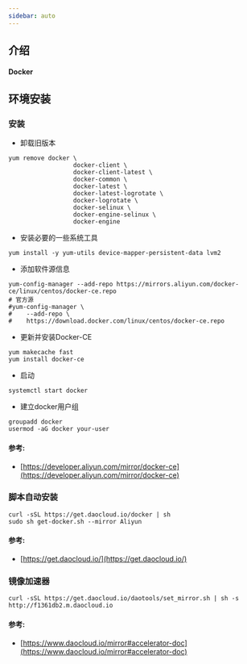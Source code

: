 ```yaml
---
sidebar: auto
---
```


## 介绍
#### Docker

## 环境安装
### 安装
- 卸载旧版本
```shell
yum remove docker \
                  docker-client \
                  docker-client-latest \
                  docker-common \
                  docker-latest \
                  docker-latest-logrotate \
                  docker-logrotate \
                  docker-selinux \
                  docker-engine-selinux \
                  docker-engine
```
- 安装必要的一些系统工具
```shell
yum install -y yum-utils device-mapper-persistent-data lvm2
```
- 添加软件源信息
```shell
yum-config-manager --add-repo https://mirrors.aliyun.com/docker-ce/linux/centos/docker-ce.repo
# 官方源  
#yum-config-manager \
#    --add-repo \
#    https://download.docker.com/linux/centos/docker-ce.repo
```
- 更新并安装Docker-CE
```shell
yum makecache fast
yum install docker-ce
```                 
- 启动
```shell
systemctl start docker
```
- 建立docker用户组
```shell
groupadd docker
usermod -aG docker your-user
```
#### 参考:
- [https://developer.aliyun.com/mirror/docker-ce](https://developer.aliyun.com/mirror/docker-ce)

### 脚本自动安装
```shell
curl -sSL https://get.daocloud.io/docker | sh
sudo sh get-docker.sh --mirror Aliyun
```
#### 参考:
- [https://get.daocloud.io/](https://get.daocloud.io/)

### 镜像加速器
```shell
curl -sSL https://get.daocloud.io/daotools/set_mirror.sh | sh -s http://f1361db2.m.daocloud.io
```

#### 参考:
- [https://www.daocloud.io/mirror#accelerator-doc](https://www.daocloud.io/mirror#accelerator-doc)